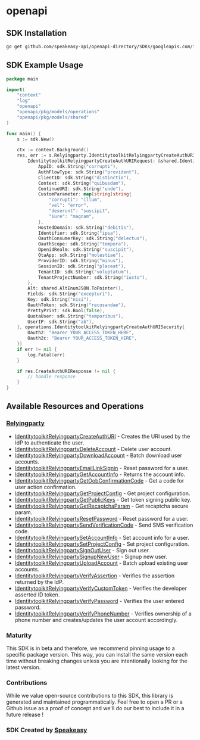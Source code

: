 # openapi

<!-- Start SDK Installation -->
## SDK Installation

```bash
go get github.com/speakeasy-api/openapi-directory/SDKs/googleapis.com/identitytoolkit/v3/go
```
<!-- End SDK Installation -->

## SDK Example Usage
<!-- Start SDK Example Usage -->
```go
package main

import(
	"context"
	"log"
	"openapi"
	"openapi/pkg/models/operations"
	"openapi/pkg/models/shared"
)

func main() {
    s := sdk.New()

    ctx := context.Background()
    res, err := s.Relyingparty.IdentitytoolkitRelyingpartyCreateAuthURI(ctx, operations.IdentitytoolkitRelyingpartyCreateAuthURIRequest{
        IdentitytoolkitRelyingpartyCreateAuthURIRequest: &shared.IdentitytoolkitRelyingpartyCreateAuthURIRequest{
            AppID: sdk.String("corrupti"),
            AuthFlowType: sdk.String("provident"),
            ClientID: sdk.String("distinctio"),
            Context: sdk.String("quibusdam"),
            ContinueURI: sdk.String("unde"),
            CustomParameter: map[string]string{
                "corrupti": "illum",
                "vel": "error",
                "deserunt": "suscipit",
                "iure": "magnam",
            },
            HostedDomain: sdk.String("debitis"),
            Identifier: sdk.String("ipsa"),
            OauthConsumerKey: sdk.String("delectus"),
            OauthScope: sdk.String("tempora"),
            OpenidRealm: sdk.String("suscipit"),
            OtaApp: sdk.String("molestiae"),
            ProviderID: sdk.String("minus"),
            SessionID: sdk.String("placeat"),
            TenantID: sdk.String("voluptatum"),
            TenantProjectNumber: sdk.String("iusto"),
        },
        Alt: shared.AltEnumJSON.ToPointer(),
        Fields: sdk.String("excepturi"),
        Key: sdk.String("nisi"),
        OauthToken: sdk.String("recusandae"),
        PrettyPrint: sdk.Bool(false),
        QuotaUser: sdk.String("temporibus"),
        UserIP: sdk.String("ab"),
    }, operations.IdentitytoolkitRelyingpartyCreateAuthURISecurity{
        Oauth2: "Bearer YOUR_ACCESS_TOKEN_HERE",
        Oauth2c: "Bearer YOUR_ACCESS_TOKEN_HERE",
    })
    if err != nil {
        log.Fatal(err)
    }

    if res.CreateAuthURIResponse != nil {
        // handle response
    }
}
```
<!-- End SDK Example Usage -->

<!-- Start SDK Available Operations -->
## Available Resources and Operations


### [Relyingparty](docs/relyingparty/README.md)

* [IdentitytoolkitRelyingpartyCreateAuthURI](docs/relyingparty/README.md#identitytoolkitrelyingpartycreateauthuri) - Creates the URI used by the IdP to authenticate the user.
* [IdentitytoolkitRelyingpartyDeleteAccount](docs/relyingparty/README.md#identitytoolkitrelyingpartydeleteaccount) - Delete user account.
* [IdentitytoolkitRelyingpartyDownloadAccount](docs/relyingparty/README.md#identitytoolkitrelyingpartydownloadaccount) - Batch download user accounts.
* [IdentitytoolkitRelyingpartyEmailLinkSignin](docs/relyingparty/README.md#identitytoolkitrelyingpartyemaillinksignin) - Reset password for a user.
* [IdentitytoolkitRelyingpartyGetAccountInfo](docs/relyingparty/README.md#identitytoolkitrelyingpartygetaccountinfo) - Returns the account info.
* [IdentitytoolkitRelyingpartyGetOobConfirmationCode](docs/relyingparty/README.md#identitytoolkitrelyingpartygetoobconfirmationcode) - Get a code for user action confirmation.
* [IdentitytoolkitRelyingpartyGetProjectConfig](docs/relyingparty/README.md#identitytoolkitrelyingpartygetprojectconfig) - Get project configuration.
* [IdentitytoolkitRelyingpartyGetPublicKeys](docs/relyingparty/README.md#identitytoolkitrelyingpartygetpublickeys) - Get token signing public key.
* [IdentitytoolkitRelyingpartyGetRecaptchaParam](docs/relyingparty/README.md#identitytoolkitrelyingpartygetrecaptchaparam) - Get recaptcha secure param.
* [IdentitytoolkitRelyingpartyResetPassword](docs/relyingparty/README.md#identitytoolkitrelyingpartyresetpassword) - Reset password for a user.
* [IdentitytoolkitRelyingpartySendVerificationCode](docs/relyingparty/README.md#identitytoolkitrelyingpartysendverificationcode) - Send SMS verification code.
* [IdentitytoolkitRelyingpartySetAccountInfo](docs/relyingparty/README.md#identitytoolkitrelyingpartysetaccountinfo) - Set account info for a user.
* [IdentitytoolkitRelyingpartySetProjectConfig](docs/relyingparty/README.md#identitytoolkitrelyingpartysetprojectconfig) - Set project configuration.
* [IdentitytoolkitRelyingpartySignOutUser](docs/relyingparty/README.md#identitytoolkitrelyingpartysignoutuser) - Sign out user.
* [IdentitytoolkitRelyingpartySignupNewUser](docs/relyingparty/README.md#identitytoolkitrelyingpartysignupnewuser) - Signup new user.
* [IdentitytoolkitRelyingpartyUploadAccount](docs/relyingparty/README.md#identitytoolkitrelyingpartyuploadaccount) - Batch upload existing user accounts.
* [IdentitytoolkitRelyingpartyVerifyAssertion](docs/relyingparty/README.md#identitytoolkitrelyingpartyverifyassertion) - Verifies the assertion returned by the IdP.
* [IdentitytoolkitRelyingpartyVerifyCustomToken](docs/relyingparty/README.md#identitytoolkitrelyingpartyverifycustomtoken) - Verifies the developer asserted ID token.
* [IdentitytoolkitRelyingpartyVerifyPassword](docs/relyingparty/README.md#identitytoolkitrelyingpartyverifypassword) - Verifies the user entered password.
* [IdentitytoolkitRelyingpartyVerifyPhoneNumber](docs/relyingparty/README.md#identitytoolkitrelyingpartyverifyphonenumber) - Verifies ownership of a phone number and creates/updates the user account accordingly.
<!-- End SDK Available Operations -->

### Maturity

This SDK is in beta and therefore, we recommend pinning usage to a specific package version.
This way, you can install the same version each time without breaking changes unless you are intentionally
looking for the latest version.

### Contributions

While we value open-source contributions to this SDK, this library is generated and maintained programmatically.
Feel free to open a PR or a Github issue as a proof of concept and we'll do our best to include it in a future release !

### SDK Created by [Speakeasy](https://docs.speakeasyapi.dev/docs/using-speakeasy/client-sdks)
